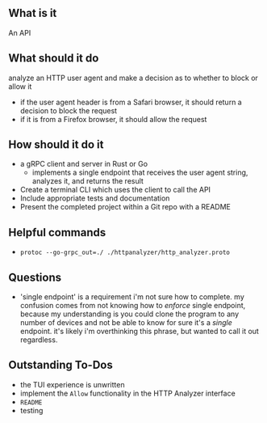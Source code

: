 ## What is it

An API

## What should it do

analyze an HTTP user agent and make a decision as to whether to block or allow it
- if the user agent header is from a Safari browser, it should return a decision to block the request
- if it is from a Firefox browser, it should allow the request

## How should it do it

- a gRPC client and server in Rust or Go
  - implements a single endpoint that receives the user agent string, analyzes it, and returns the result
- Create a terminal CLI which uses the client to call the API
- Include appropriate tests and documentation
- Present the completed project within a Git repo with a README

## Helpful commands
- `protoc --go-grpc_out=./ ./httpanalyzer/http_analyzer.proto`

## Questions
- 'single endpoint' is a requirement i'm not sure how to complete. my confusion comes from not knowing how to _enforce_ single endpoint, because my understanding is you could clone the program to any number of devices and not be able to know for sure it's a _single_ endpoint. it's likely i'm overthinking this phrase, but wanted to call it out regardless.

## Outstanding To-Dos
- the TUI experience is unwritten
- implement the `Allow` functionality in the HTTP Analyzer interface
- `README`
- testing